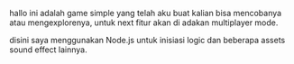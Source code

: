 hallo ini adalah game simple yang telah aku buat kalian bisa mencobanya atau mengexplorenya, untuk next fitur akan di adakan multiplayer mode.

disini saya menggunakan Node.js untuk inisiasi logic dan beberapa assets sound effect lainnya.

